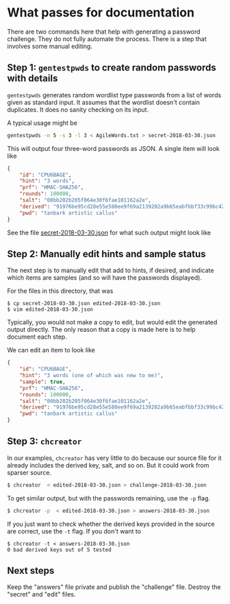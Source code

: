 # What passes for documentation

There are two commands here that help with generating a password challenge. They do not fully automate the process. There is a step that involves some manual editing.

## Step 1: `gentestpwds` to create random passwords with details

`gentestpwds` generates random wordlist type passwords from a list of words given as standard input. It assumes that the wordlist doesn't contain duplicates. It does no sanity checking on its input.

A typical usage might be 

```bash
gentestpwds -n 5 -s 3 -l 3 < AgileWords.txt > secret-2018-03-30.json
```

This will output four three-word passwords as JSON. A single item will look like

```json
{
    "id": "CPU6BAGE",
    "hint": "3 words",
    "prf": "HMAC-SHA256",
    "rounds": 100000,
    "salt": "00bb202b205f064e30f6fae101162a2e",
    "derived": "91976be95cd28e55e580ee9f69a2139202a9b65eabfbbf33c99bc42e3665564d",
    "pwd": "tanbark artistic callus"
}
```
See the file [secret-2018-03-30.json](./secret-2018-03-30.json) for what such output might look like

## Step 2: Manually edit hints and sample status

The next step is to manually edit that add to hints, if desired, and indicate which items are samples (and so will have the passwords displayed).

For the files in this directory, that was

```
$ cp secret-2018-03-30.json edited-2018-03-30.json
$ vim edited-2018-03-30.json
```

Typically, you would not make a copy to edit, but would edit the generated output directly. The only reason that a copy is made here is to help document 
each step.

We can edit an item to look like

```json
{
	"id": "CPU6BAGE",
	"hint": "3 words (one of which was new to me)",
	"sample": true,
	"prf": "HMAC-SHA256",
	"rounds": 100000,
	"salt": "00bb202b205f064e30f6fae101162a2e",
	"derived": "91976be95cd28e55e580ee9f69a2139202a9b65eabfbbf33c99bc42e3665564d",
	"pwd": "tanbark artistic callus"
}
```

## Step 3: `chcreator`

In our examples, `chcreator` has very little to do because our source file for it already includes the derived key, salt, and so on. But it could work from sparser source.  

```bash
$ chcreator  < edited-2018-03-30.json > challenge-2018-03-30.json
```

To get similar output, but with the passwords remaining, use the `-p` flag.

```bash
$ chcreator -p  < edited-2018-03-30.json > answers-2018-03-30.json
```

If you just want to check whether the derived keys provided in the source are correct, use the `-t` flag. If you don't want to 

```
$ chcreator -t < answers-2018-03-30.json 
0 bad derived keys out of 5 tested
```


## Next steps

Keep the "answers" file private and publish the "challenge" file. Destroy the "secret" and "edit" files.